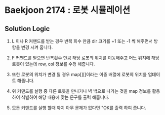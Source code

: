 # Baekjoon 2174 :  로봇 시뮬레이션

## Solution Logic

1. L 이나 R 커맨드를 받는 경우 반복 회수 만큼 dir 크기를 +1 또는 -1 씩 해주면서 방향을 변경 시켜 줍니다.

2. F 커맨드를 받으면 반복횟수 만큼 해당 로봇의 위치를 이동해주고 어느 위치에 해당 로봇이 있는데 row, col 정보를 수정 해줍니다.

3. 또한 로봇의 위치가 변경 될 경우 map[][]이라는 이중 배열에  로봇의 위치를 업데이트 해줍니다.

4. 위 커맨드를 실행 중 다른 로봇을 만나거나 벽 밖으로 나가는 것을 map 정보를 활용하여 식별하여 해당 내용에 맞는 문구를 출력 해줍니다.

5. 모든 커맨드를 실행 할때 까지 아무 문제가 없다면 "OK를 출력 하여 줍니다.
